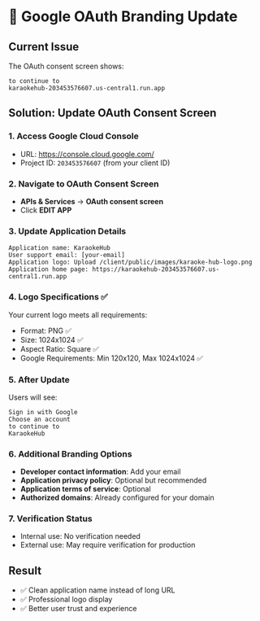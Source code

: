 # 🎨 Google OAuth Branding Update

## Current Issue

The OAuth consent screen shows:

```
to continue to
karaokehub-203453576607.us-central1.run.app
```

## Solution: Update OAuth Consent Screen

### 1. Access Google Cloud Console

- URL: https://console.cloud.google.com/
- Project ID: `203453576607` (from your client ID)

### 2. Navigate to OAuth Consent Screen

- **APIs & Services** → **OAuth consent screen**
- Click **EDIT APP**

### 3. Update Application Details

```
Application name: KaraokeHub
User support email: [your-email]
Application logo: Upload /client/public/images/karaoke-hub-logo.png
Application home page: https://karaokehub-203453576607.us-central1.run.app
```

### 4. Logo Specifications ✅

Your current logo meets all requirements:

- Format: PNG ✅
- Size: 1024x1024 ✅
- Aspect Ratio: Square ✅
- Google Requirements: Min 120x120, Max 1024x1024 ✅

### 5. After Update

Users will see:

```
Sign in with Google
Choose an account
to continue to
KaraokeHub
```

### 6. Additional Branding Options

- **Developer contact information**: Add your email
- **Application privacy policy**: Optional but recommended
- **Application terms of service**: Optional
- **Authorized domains**: Already configured for your domain

### 7. Verification Status

- Internal use: No verification needed
- External use: May require verification for production

## Result

- ✅ Clean application name instead of long URL
- ✅ Professional logo display
- ✅ Better user trust and experience
